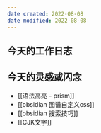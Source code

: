 ```yaml
---
date created: 2022-08-08
date modified: 2022-08-08
---
```

## 今天的工作日志

## 今天的灵感或闪念
- [[语法高亮 - prism]]
- [[obsidian 图谱自定义css]]
- [[obsidian 搜索技巧]]
- [[CJK文字]]
